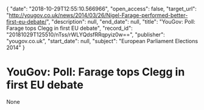 {
  "date": "2018-10-29T12:55:10.566966", 
  "open_access": false, 
  "target_url": "http://yougov.co.uk/news/2014/03/26/Nigel-Farage-performed-better-first-eu-debate/", 
  "description": null, 
  "end_date": null, 
  "title": "YouGov: Poll: Farage tops Clegg in first EU debate", 
  "record_id": "20181029T125510/nTss/rWLYQdsfRRqpyiz0w==", 
  "publisher": "yougov.co.uk", 
  "start_date": null, 
  "subject": "European Parliament Elections 2014"
}

# YouGov: Poll: Farage tops Clegg in first EU debate

None
